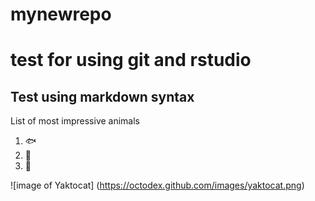 # mynewrepo
# test for using git and rstudio
## Test using **markdown** syntax

List of most impressive animals

1. :fish: 
2. :blowfish:
3. :shark:

![image of Yaktocat]
(https://octodex.github.com/images/yaktocat.png)
